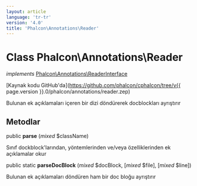 ```yaml
---
layout: article
language: 'tr-tr'
version: '4.0'
title: 'Phalcon\Annotations\Reader'
---
```

# Class **Phalcon\Annotations\Reader**

*implements* [Phalcon\Annotations\ReaderInterface](Phalcon_Annotations_ReaderInterface)

[Kaynak kodu GitHub'da](https://github.com/phalcon/cphalcon/tree/v{{ page.version }}.0/phalcon/annotations/reader.zep)

Bulunan ek açıklamaları içeren bir dizi döndürerek docblockları ayrıştırır

## Metodlar

public **parse** (*mixed* $className)

Sınıf dockblock'larından, yöntemlerinden ve/veya özelliklerinden ek açıklamalar okur

public static **parseDocBlock** (*mixed* $docBlock, [*mixed* $file], [*mixed* $line])

Bulunan ek açıklamaları döndüren ham bir doc bloğu ayrıştırır